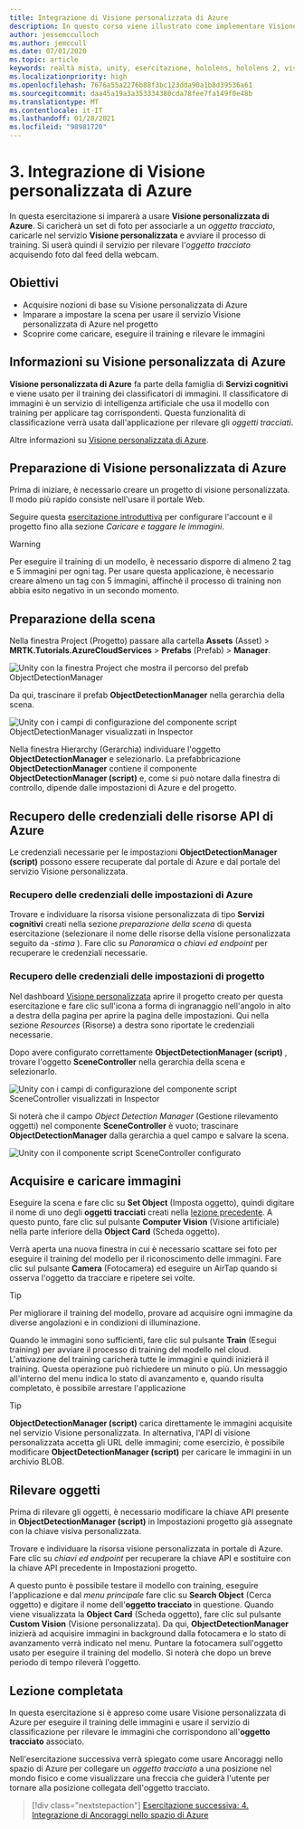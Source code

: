 ```yaml
---
title: Integrazione di Visione personalizzata di Azure
description: In questo corso viene illustrato come implementare Visione personalizzata di Azure in un'applicazione di realtà mista per HoloLens 2.
author: jessemcculloch
ms.author: jemccull
ms.date: 07/01/2020
ms.topic: article
keywords: realtà mista, unity, esercitazione, hololens, hololens 2, visione personalizzata di azure, servizi cognitivi di azure, servizi cloud di azure, Windows 10
ms.localizationpriority: high
ms.openlocfilehash: 7676a55a2276b88f3bc123dda90a1b8d39536a61
ms.sourcegitcommit: daa45a19a3a353334380cda78fee7fa149f0e48b
ms.translationtype: MT
ms.contentlocale: it-IT
ms.lasthandoff: 01/28/2021
ms.locfileid: "98981720"
---
```

# <a name="3-integrating-azure-custom-vision"></a>3. Integrazione di Visione personalizzata di Azure

In questa esercitazione si imparerà a usare **Visione personalizzata di Azure**. Si caricherà un set di foto per associarle a un *oggetto tracciato*, caricarle nel servizio **Visione personalizzata** e avviare il processo di training. Si userà quindi il servizio per rilevare l'*oggetto tracciato* acquisendo foto dal feed della webcam.

## <a name="objectives"></a>Obiettivi

* Acquisire nozioni di base su Visione personalizzata di Azure
* Imparare a impostare la scena per usare il servizio Visione personalizzata di Azure nel progetto
* Scoprire come caricare, eseguire il training e rilevare le immagini

## <a name="understanding-azure-custom-vision"></a>Informazioni su Visione personalizzata di Azure

**Visione personalizzata di Azure** fa parte della famiglia di **Servizi cognitivi** e viene usato per il training dei classificatori di immagini. Il classificatore di immagini è un servizio di intelligenza artificiale che usa il modello con training per applicare tag corrispondenti. Questa funzionalità di classificazione verrà usata dall'applicazione per rilevare gli *oggetti tracciati*.

Altre informazioni su [Visione personalizzata di Azure](/azure/cognitive-services/custom-vision-service/home).

## <a name="preparing-azure-custom-vision"></a>Preparazione di Visione personalizzata di Azure

Prima di iniziare, è necessario creare un progetto di visione personalizzata. Il modo più rapido consiste nell'usare il portale Web.

Seguire questa [esercitazione introduttiva](/azure/cognitive-services/custom-vision-service/getting-started-build-a-classifier#choose-training-images) per configurare l'account e il progetto fino alla sezione *Caricare e taggare le immagini*.

> [!WARNING]
> Per eseguire il training di un modello, è necessario disporre di almeno 2 tag e 5 immagini per ogni tag. Per usare questa applicazione, è necessario creare almeno un tag con 5 immagini, affinché il processo di training non abbia esito negativo in un secondo momento.

## <a name="preparing-the-scene"></a>Preparazione della scena

Nella finestra Project (Progetto) passare alla cartella **Assets** (Asset)  > **MRTK.Tutorials.AzureCloudServices** > **Prefabs** (Prefab)  > **Manager**.

![Unity con la finestra Project che mostra il percorso del prefab ObjectDetectionManager](images/mr-learning-azure/tutorial3-section4-step1-1.png)

Da qui, trascinare il prefab **ObjectDetectionManager** nella gerarchia della scena.

![Unity con i campi di configurazione del componente script ObjectDetectionManager visualizzati in Inspector](images/mr-learning-azure/tutorial3-section4-step1-2.png)

Nella finestra Hierarchy (Gerarchia) individuare l'oggetto **ObjectDetectionManager** e selezionarlo.
La prefabbricazione **ObjectDetectionManager** contiene il componente **ObjectDetectionManager (script)** e, come si può notare dalla finestra di controllo, dipende dalle impostazioni di Azure e del progetto.

## <a name="retrieving-azure-api-resource-credentials"></a>Recupero delle credenziali delle risorse API di Azure

Le credenziali necessarie per le impostazioni **ObjectDetectionManager (script)** possono essere recuperate dal portale di Azure e dal portale del servizio Visione personalizzata.

### <a name="retrieving-azure-settings-credentials"></a>Recupero delle credenziali delle impostazioni di Azure

Trovare e individuare la risorsa visione personalizzata di tipo **Servizi cognitivi** creati nella sezione *preparazione della scena* di questa esercitazione (selezionare il nome delle risorse della visione personalizzata seguito da *-stima* ). Fare clic su *Panoramica* o *chiavi ed endpoint* per recuperare le credenziali necessarie.

### <a name="retrieving-project-settings-credentials"></a>Recupero delle credenziali delle impostazioni di progetto

Nel dashboard [Visione personalizzata](https://www.customvision.ai/projects) aprire il progetto creato per questa esercitazione e fare clic sull'icona a forma di ingranaggio nell'angolo in alto a destra della pagina per aprire la pagina delle impostazioni. Qui nella sezione *Resources* (Risorse) a destra sono riportate le credenziali necessarie.

Dopo avere configurato correttamente **ObjectDetectionManager (script)** , trovare l'oggetto **SceneController** nella gerarchia della scena e selezionarlo.

![Unity con i campi di configurazione del componente script SceneController visualizzati in Inspector](images/mr-learning-azure/tutorial3-section4-step1-3.png)

Si noterà che il campo *Object Detection Manager* (Gestione rilevamento oggetti) nel componente **SceneController** è vuoto; trascinare **ObjectDetectionManager** dalla gerarchia a quel campo e salvare la scena.

![Unity con il componente script SceneController configurato](images/mr-learning-azure/tutorial3-section4-step1-4.png)

## <a name="take-and-upload-images"></a>Acquisire e caricare immagini

Eseguire la scena e fare clic su **Set Object** (Imposta oggetto), quindi digitare il nome di uno degli **oggetti tracciati** creati nella [lezione precedente](mr-learning-azure-02.md). A questo punto, fare clic sul pulsante **Computer Vision** (Visione artificiale) nella parte inferiore della **Object Card** (Scheda oggetto).

Verrà aperta una nuova finestra in cui è necessario scattare sei foto per eseguire il training del modello per il riconoscimento delle immagini. Fare clic sul pulsante **Camera** (Fotocamera) ed eseguire un AirTap quando si osserva l'oggetto da tracciare e ripetere sei volte.

> [!TIP]
> Per migliorare il training del modello, provare ad acquisire ogni immagine da diverse angolazioni e in condizioni di illuminazione.

Quando le immagini sono sufficienti, fare clic sul pulsante **Train** (Esegui training) per avviare il processo di training del modello nel cloud. L'attivazione del training caricherà tutte le immagini e quindi inizierà il training. Questa operazione può richiedere un minuto o più. Un messaggio all'interno del menu indica lo stato di avanzamento e, quando risulta completato, è possibile arrestare l'applicazione

> [!TIP]
> **ObjectDetectionManager (script)** carica direttamente le immagini acquisite nel servizio Visione personalizzata. In alternativa, l'API di visione personalizzata accetta gli URL delle immagini; come esercizio, è possibile modificare **ObjectDetectionManager (script)** per caricare le immagini in un archivio BLOB.

## <a name="detect-objects"></a>Rilevare oggetti

Prima di rilevare gli oggetti, è necessario modificare la chiave API presente in  **ObjectDetectionManager (script)** in Impostazioni progetto già assegnate con la chiave visiva personalizzata.

Trovare e individuare la risorsa visione personalizzata in portale di Azure. Fare clic su *chiavi ed endpoint* per recuperare la chiave API e sostituire con la chiave API precedente in Impostazioni progetto.

A questo punto è possibile testare il modello con training, eseguire l'applicazione e dal *menu principale* fare clic su **Search Object** (Cerca oggetto) e digitare il nome dell'**oggetto tracciato** in questione. Quando viene visualizzata la **Object Card** (Scheda oggetto), fare clic sul pulsante **Custom Vision** (Visione personalizzata). Da qui, **ObjectDetectionManager** inizierà ad acquisire immagini in background dalla fotocamera e lo stato di avanzamento verrà indicato nel menu. Puntare la fotocamera sull'oggetto usato per eseguire il training del modello. Si noterà che dopo un breve periodo di tempo rileverà l'oggetto.

## <a name="congratulations"></a>Lezione completata

In questa esercitazione si è appreso come usare Visione personalizzata di Azure per eseguire il training delle immagini e usare il servizio di classificazione per rilevare le immagini che corrispondono all'**oggetto tracciato** associato.

Nell'esercitazione successiva verrà spiegato come usare Ancoraggi nello spazio di Azure per collegare un *oggetto tracciato* a una posizione nel mondo fisico e come visualizzare una freccia che guiderà l'utente per tornare alla posizione collegata dell'oggetto tracciato.

> [!div class="nextstepaction"]
> [Esercitazione successiva: 4. Integrazione di Ancoraggi nello spazio di Azure](mr-learning-azure-04.md)